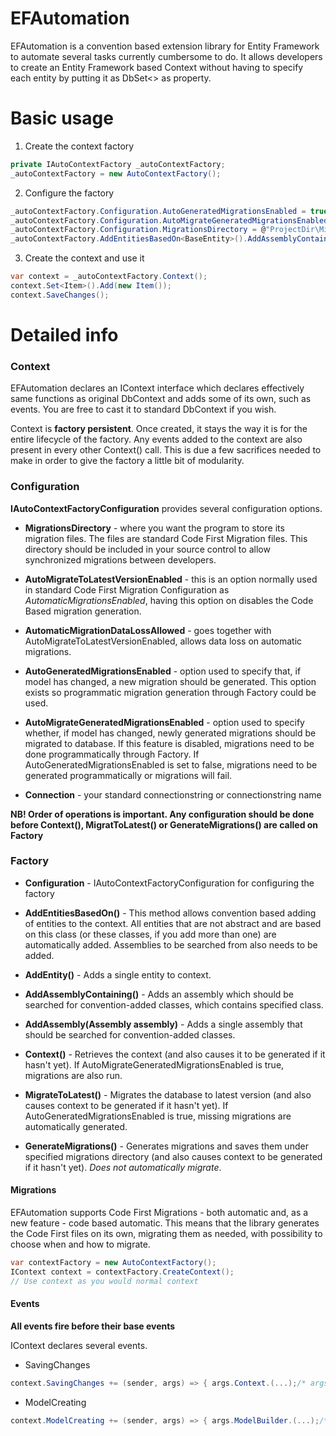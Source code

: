 EFAutomation
============

EFAutomation is a convention based extension library for Entity Framework to automate several tasks currently cumbersome to do. It allows developers to create an Entity Framework based Context without having to specify each entity by putting it as DbSet<> as property. 

Basic usage
============

1) Create the context factory
```c#
private IAutoContextFactory _autoContextFactory;
_autoContextFactory = new AutoContextFactory();
```

2) Configure the factory
```c#
_autoContextFactory.Configuration.AutoGeneratedMigrationsEnabled = true; 
_autoContextFactory.Configuration.AutoMigrateGeneratedMigrationsEnabled = true;
_autoContextFactory.Configuration.MigrationsDirectory = @"ProjectDir\Migrations";
_autoContextFactory.AddEntitiesBasedOn<BaseEntity>().AddAssemblyContaining<BaseEntity>();
```
3) Create the context and use it
```c#
var context = _autoContextFactory.Context();
context.Set<Item>().Add(new Item());
context.SaveChanges();
```

Detailed info
=============

### Context
EFAutomation declares an IContext interface which declares effectively same functions as original DbContext and adds some of its own, such as events. You are free to cast it to standard DbContext if you wish.

Context is **factory persistent**. Once created, it stays the way it is for the entire lifecycle of the factory. Any events added to the context are also present in every other Context() call. This is due a few sacrifices needed to make in order to give the factory a little bit of modularity.

### Configuration
**IAutoContextFactoryConfiguration** provides several configuration options. 
* **MigrationsDirectory** - where you want the program to store its migration files. The files are standard Code First Migration files. This directory should be included in your source control to allow synchronized migrations between developers.

* **AutoMigrateToLatestVersionEnabled** - this is an option normally used in standard Code First Migration Configuration as _AutomaticMigrationsEnabled_, having this option on disables the Code Based migration generation.

* **AutomaticMigrationDataLossAllowed** - goes together with AutoMigrateToLatestVersionEnabled, allows data loss on automatic migrations.

* **AutoGeneratedMigrationsEnabled** - option used to specify that, if model has changed, a new migration should be generated. This option exists so programmatic migration generation through Factory could be used.

* **AutoMigrateGeneratedMigrationsEnabled** - option used to specify whether, if model has changed, newly generated migrations should be migrated to database. If this feature is disabled, migrations need to be done programmatically through Factory. If AutoGeneratedMigrationsEnabled is set to false, migrations need to be generated programmatically or migrations will fail.

* **Connection** - your standard connectionstring or connectionstring name

**NB! Order of operations is important. Any configuration should be done before Context(), MigratToLatest() or GenerateMigrations() are called on Factory**

### Factory
* **Configuration** - IAutoContextFactoryConfiguration for configuring the factory

* **AddEntitiesBasedOn<T>()** - This method allows convention based adding of entities to the context. All entities that are not abstract and are based on this class (or these classes, if you add more than one) are automatically added. Assemblies to be searched from also needs to be added.

* **AddEntity<T>()** - Adds a single entity to context.

* **AddAssemblyContaining<T>()** - Adds an assembly which should be searched for convention-added classes, which contains specified class.

* **AddAssembly(Assembly assembly)** - Adds a single assembly that should be searched for convention-added classes.

* **Context()** - Retrieves the context (and also causes it to be generated if it hasn't yet). If AutoMigrateGeneratedMigrationsEnabled is true, migrations are also run.

* **MigrateToLatest()** - Migrates the database to latest version (and also causes context to be generated if it hasn't yet). If AutoGeneratedMigrationsEnabled is true, missing migrations are automatically generated.

* **GenerateMigrations()** - Generates migrations and saves them under specified migrations directory (and also causes context to be generated if it hasn't yet). _Does not automatically migrate_.
 

#### Migrations
EFAutomation supports Code First Migrations - both automatic and, as a new feature - code based automatic. This means that the library generates the Code First files on its own, migrating them as needed, with possibility to choose when and how to migrate.




```c#
var contextFactory = new AutoContextFactory();
IContext context = contextFactory.CreateContext();
// Use context as you would normal context
```

#### Events
**All events fire before their base events**

IContext declares several events.

* SavingChanges
```c#
context.SavingChanges += (sender, args) => { args.Context.(...);/* args.Context is IContext */ };
```

* ModelCreating
```c#
context.ModelCreating += (sender, args) => { args.ModelBuilder.(...);/* args.ModelBuilder is standard DbModelBuilder */};
```

